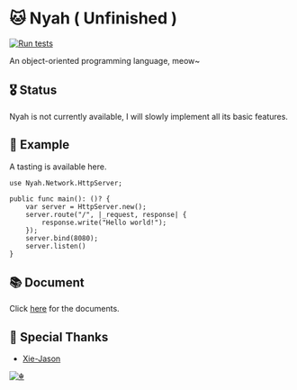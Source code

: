 # 🐱 Nyah ( Unfinished )

[![Run tests](https://github.com/EnabledFish/Nyah/actions/workflows/UnitTest.yml/badge.svg?branch=main)](https://github.com/EnabledFish/Nyah/actions/workflows/UnitTest.yml)

An object-oriented programming language, meow~

## 🎖️ Status

Nyah is not currently available, I will slowly implement all its basic features.

## 🔮 Example

A tasting is available here.

```nyah
use Nyah.Network.HttpServer;

public func main(): ()? {
    var server = HttpServer.new();
    server.route("/", |_request, response| {
        response.write("Hello world!");
    });
    server.bind(8080);
    server.listen()
}
```

## 📚 Document

Click [here](Documents/README.md) for the documents.

## 🥳 Special Thanks

- [Xie-Jason](https://github.com/Xie-Jason)

[![☬](https://komarev.com/ghpvc/?username=EnabledFish&stype=flat&label=ViewedTimes)](https://github.com/EnabledFish)
